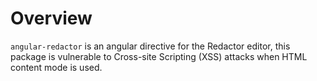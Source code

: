 # Overview

`angular-redactor` is an angular directive for the Redactor editor, this package is vulnerable to Cross-site Scripting (XSS) attacks when HTML content mode is used.
